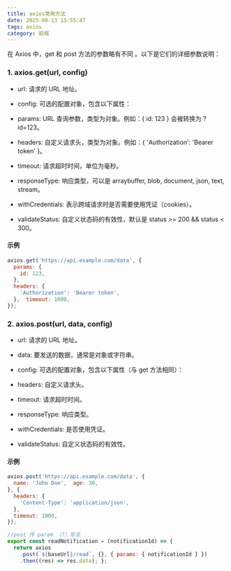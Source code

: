 ```yaml
---
title: axios常用方法
date: 2025-08-13 15:55:47
tags: axios
category: 前端
---
```

在 Axios 中，get 和 post 方法的参数略有不同 。以下是它们的详细参数说明：

### 1. axios.get(url, config)

- url: 请求的 URL 地址。

- config: 可选的配置对象，包含以下属性：

- params: URL 查询参数，类型为对象。例如：{ id: 123 } 会被转换为 ?id=123。

- headers: 自定义请求头，类型为对象。例如：{ 'Authorization': 'Bearer token' }。

- timeout: 请求超时时间，单位为毫秒。

- responseType: 响应类型，可以是 arraybuffer, blob, document, json, text, stream。

- withCredentials: 表示跨域请求时是否需要使用凭证（cookies）。

- validateStatus: 自定义状态码的有效性，默认是 status >= 200 && status < 300。

#### 示例

```javascript
axios.get('https://api.example.com/data', {
  params: {
    id: 123,
  },
  headers: {
    'Authorization': 'Bearer token',  
  },  timeout: 1000,
});
```



### 2. axios.post(url, data, config)

- url: 请求的 URL 地址。

- data: 要发送的数据，通常是对象或字符串。

- config: 可选的配置对象，包含以下属性（与 get 方法相同）：

- headers: 自定义请求头。

- timeout: 请求超时时间。

- responseType: 响应类型。

- withCredentials: 是否使用凭证。

- validateStatus: 自定义状态码的有效性。

#### 示例

```javascript
axios.post('https://api.example.com/data', {
  name: 'John Doe',  age: 30, 
}, {
  headers: {
    'Content-Type': 'application/json',  
  },
  timeout: 1000,
}); 

//post 传 param （?）写法 
export const readNotification = (notificationId) => {
  return axios
    .post(`${baseUrl}/read`, {}, { params: { notificationId } })
    .then((res) => res.data); };
```